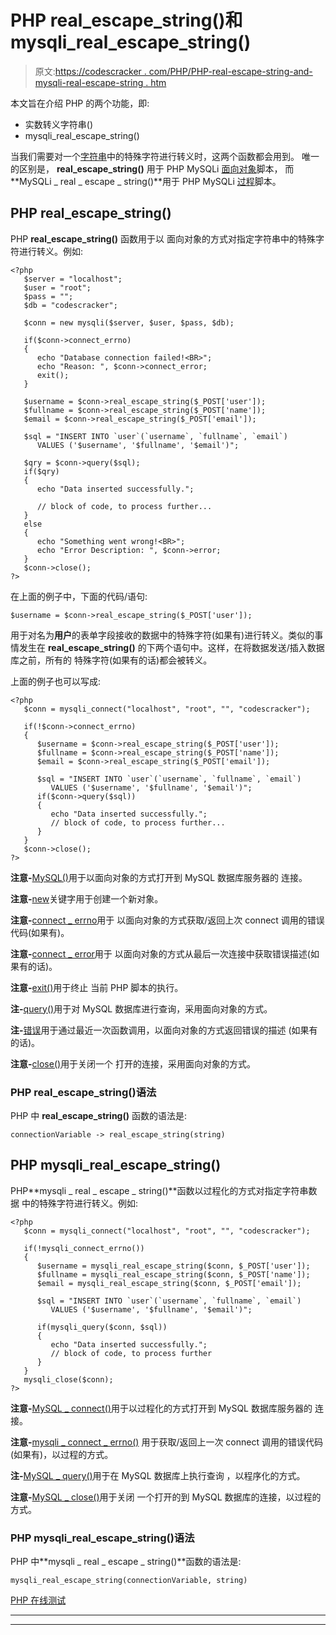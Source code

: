 # PHP real_escape_string()和 mysqli_real_escape_string()

> 原文:[https://codescracker . com/PHP/PHP-real-escape-string-and-mysqli-real-escape-string . htm](https://codescracker.com/php/php-real-escape-string-and-mysqli-real-escape-string.htm)

本文旨在介绍 PHP 的两个功能，即:

*   实数转义字符串()
*   mysqli_real_escape_string()

当我们需要对一个[字符串](/php/php-strings.htm)中的特殊字符进行转义时，这两个函数都会用到。 唯一的区别是， **real_escape_string()** 用于 PHP MySQLi <u>面向对象</u>脚本， 而**MySQLi _ real _ escape _ string()**用于 PHP MySQLi <u>过程</u>脚本。

## PHP real_escape_string()

PHP **real_escape_string()** 函数用于以 面向对象的方式对指定字符串中的特殊字符进行转义。例如:

```
<?php
   $server = "localhost";
   $user = "root";
   $pass = "";
   $db = "codescracker";

   $conn = new mysqli($server, $user, $pass, $db);

   if($conn->connect_errno)
   {
      echo "Database connection failed!<BR>";
      echo "Reason: ", $conn->connect_error;
      exit();
   }

   $username = $conn->real_escape_string($_POST['user']);
   $fullname = $conn->real_escape_string($_POST['name']);
   $email = $conn->real_escape_string($_POST['email']);

   $sql = "INSERT INTO `user`(`username`, `fullname`, `email`) 
      VALUES ('$username', '$fullname', '$email')";

   $qry = $conn->query($sql);
   if($qry)
   {
      echo "Data inserted successfully.";

      // block of code, to process further...
   }
   else
   {
      echo "Something went wrong!<BR>";
      echo "Error Description: ", $conn->error;
   }
   $conn->close();
?>
```

在上面的例子中，下面的代码/语句:

```
$username = $conn->real_escape_string($_POST['user']);
```

用于对名为**用户**的表单字段接收的数据中的特殊字符(如果有)进行转义。类似的事情发生在 **real_escape_string()** 的下两个语句中。这样，在将数据发送/插入数据库之前，所有的 特殊字符(如果有的话)都会被转义。

上面的例子也可以写成:

```
<?php
   $conn = mysqli_connect("localhost", "root", "", "codescracker");

   if(!$conn->connect_errno)
   {
      $username = $conn->real_escape_string($_POST['user']);
      $fullname = $conn->real_escape_string($_POST['name']);
      $email = $conn->real_escape_string($_POST['email']);

      $sql = "INSERT INTO `user`(`username`, `fullname`, `email`) 
         VALUES ('$username', '$fullname', '$email')";
      if($conn->query($sql))
      {
         echo "Data inserted successfully.";
         // block of code, to process further...
      }
   }
   $conn->close();
?>
```

**注意-**[MySQL()](/php/php-mysqli-connect-to-database.htm)用于以面向对象的方式打开到 MySQL 数据库服务器的 连接。

**注意-**[new](/php/php-new-keyword.htm)关键字用于创建一个新对象。

**注意-**[connect _ errno](/php/php-connect-errno-and-mysqli-connect-errno.htm)用于 以面向对象的方式获取/返回上次 connect 调用的错误代码(如果有)。

**注意-**[connect _ error](/php/php-connect-error-and-mysqli-connect-error.htm)用于 以面向对象的方式从最后一次连接中获取错误描述(如果有的话)。

**注意-**[exit()](/php/php-exit-function.htm)用于终止 当前 PHP 脚本的执行。

**注-**[query()](/php/php-query-and-mysqli-query.htm)用于对 MySQL 数据库进行查询，采用面向对象的方式。

**注-**[错误](/php/php-error-and-mysqli-error.htm)用于通过最近一次函数调用，以面向对象的方式返回错误的描述 (如果有的话)。

**注意-**[close()](/php/php-mysqli-close-database-connection.htm)用于关闭一个 打开的连接，采用面向对象的方式。

### PHP real_escape_string()语法

PHP 中 **real_escape_string()** 函数的语法是:

```
connectionVariable -> real_escape_string(string)
```

## PHP mysqli_real_escape_string()

PHP**mysqli _ real _ escape _ string()**函数以过程化的方式对指定字符串数据 中的特殊字符进行转义。例如:

```
<?php   
   $conn = mysqli_connect("localhost", "root", "", "codescracker");

   if(!mysqli_connect_errno())
   {
      $username = mysqli_real_escape_string($conn, $_POST['user']);
      $fullname = mysqli_real_escape_string($conn, $_POST['name']);
      $email = mysqli_real_escape_string($conn, $_POST['email']);

      $sql = "INSERT INTO `user`(`username`, `fullname`, `email`) 
         VALUES ('$username', '$fullname', '$email')";

      if(mysqli_query($conn, $sql))
      {
         echo "Data inserted successfully.";
         // block of code, to process further
      }
   }
   mysqli_close($conn);
?>
```

**注意-**[MySQL _ connect()](/php/php-mysqli-connect-to-database.htm)用于以过程化的方式打开到 MySQL 数据库服务器的 连接。

**注意-**[mysqli _ connect _ errno()](/php/php-connect-errno-and-mysqli-connect-errno.htm) 用于获取/返回上一次 connect 调用的错误代码(如果有)，以过程的方式。

**注-**[MySQL _ query()](/php/php-query-and-mysqli-query.htm)用于在 MySQL 数据库上执行查询 ，以程序化的方式。

**注意-**[MySQL _ close()](/php/php-mysqli-close-database-connection.htm)用于关闭 一个打开的到 MySQL 数据库的连接，以过程的方式。

### PHP mysqli_real_escape_string()语法

PHP 中**mysqli _ real _ escape _ string()**函数的语法是:

```
mysqli_real_escape_string(connectionVariable, string)
```

[PHP 在线测试](/exam/showtest.php?subid=8)

* * *

* * *